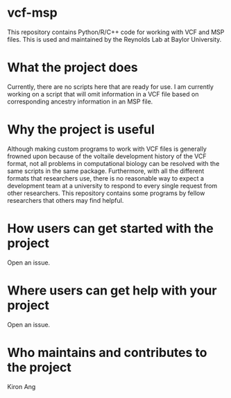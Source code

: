 # vcf-msp
This repository contains Python/R/C++ code for working with VCF and MSP files. This is used and maintained by the Reynolds Lab at Baylor University.
# What the project does
Currently, there are no scripts here that are ready for use. I am currently working on a script that will omit information in a VCF file based on corresponding ancestry information in an MSP file.
# Why the project is useful
Although making custom programs to work with VCF files is generally frowned upon because of the voltaile development history of the VCF format, not all problems in computational biology can be resolved with the same scripts in the same package. Furthermore, with all the different formats that researchers use, there is no reasonable way to expect a development team at a university to respond to every single request from other researchers. This repository contains some programs by fellow researchers that others may find helpful.
# How users can get started with the project
Open an issue.
# Where users can get help with your project
Open an issue.
# Who maintains and contributes to the project
Kiron Ang
